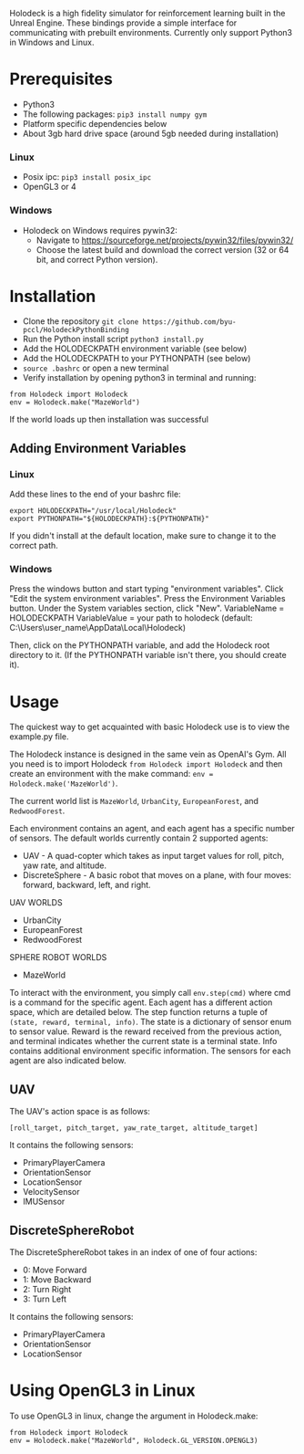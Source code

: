 Holodeck is a high fidelity simulator for reinforcement learning built in the Unreal Engine.
These bindings provide a simple interface for communicating with prebuilt environments.
Currently only support Python3 in Windows and Linux.


# Prerequisites
* Python3
* The following packages: `pip3 install numpy gym`
* Platform specific dependencies below
* About 3gb hard drive space (around 5gb needed during installation)

### Linux
* Posix ipc: `pip3 install posix_ipc`
* OpenGL3 or 4

### Windows
* Holodeck on Windows requires pywin32:
  * Navigate to https://sourceforge.net/projects/pywin32/files/pywin32/
  * Choose the latest build and download the correct version (32 or 64 bit, and correct Python version).

# Installation
* Clone the repository `git clone https://github.com/byu-pccl/HolodeckPythonBinding`
* Run the Python install script `python3 install.py`
* Add the HOLODECKPATH environment variable (see below)
* Add the HOLODECKPATH to your PYTHONPATH (see below)
* `source .bashrc` or open a new terminal
* Verify installation by opening python3 in terminal and running:
```
from Holodeck import Holodeck
env = Holodeck.make("MazeWorld")
```
If the world loads up then installation was successful

## Adding Environment Variables
### Linux
Add these lines to the end of your bashrc file:
```
export HOLODECKPATH="/usr/local/Holodeck"
export PYTHONPATH="${HOLODECKPATH}:${PYTHONPATH}"
```
If you didn't install at the default location, make sure to change it to the correct path.

### Windows
Press the windows button and start typing "environment variables". Click "Edit the system environment variables".
Press the Environment Variables button.
Under the System variables section, click "New".
VariableName = HOLODECKPATH
VariableValue = your path to holodeck (default: C:\Users\user_name\AppData\Local\Holodeck)

Then, click on the PYTHONPATH variable, and add the Holodeck root directory to it.
(If the PYTHONPATH variable isn't there, you should create it).

# Usage
The quickest way to get acquainted with basic Holodeck use is to view the example.py file.

The Holodeck instance is designed in the same vein as OpenAI's Gym.
All you need is to import Holodeck `from Holodeck import Holodeck` and then create an environment with the make command:
`env = Holodeck.make('MazeWorld')`.

The current world list is `MazeWorld`, `UrbanCity`, `EuropeanForest`, and `RedwoodForest`.

Each environment contains an agent, and each agent has a specific number of sensors.
The default worlds currently contain 2 supported agents:
* UAV - A quad-copter which takes as input target values for roll, pitch, yaw rate, and altitude.
* DiscreteSphere - A basic robot that moves on a plane, with four moves: forward, backward, left, and right.

UAV WORLDS
* UrbanCity
* EuropeanForest
* RedwoodForest

SPHERE ROBOT WORLDS
* MazeWorld

To interact with the environment, you simply call `env.step(cmd)` where cmd is a command for the specific agent.
Each agent has a different action space, which are detailed below.
The step function returns a tuple of `(state, reward, terminal, info)`.
The state is a dictionary of sensor enum to sensor value.
Reward is the reward received from the previous action, and terminal indicates whether the current state is a terminal state.
Info contains additional environment specific information.
The sensors for each agent are also indicated below.

## UAV
The UAV's action space is as follows:
```
[roll_target, pitch_target, yaw_rate_target, altitude_target]
```
It contains the following sensors:
* PrimaryPlayerCamera
* OrientationSensor
* LocationSensor
* VelocitySensor
* IMUSensor


## DiscreteSphereRobot
The DiscreteSphereRobot takes in an index of one of four actions:
* 0: Move Forward
* 1: Move Backward
* 2: Turn Right
* 3: Turn Left

It contains the following sensors:
* PrimaryPlayerCamera
* OrientationSensor
* LocationSensor

# Using OpenGL3 in Linux
To use OpenGL3 in linux, change the argument in Holodeck.make:
```
from Holodeck import Holodeck
env = Holodeck.make("MazeWorld", Holodeck.GL_VERSION.OPENGL3)
```
